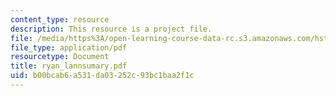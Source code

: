 ```yaml
---
content_type: resource
description: This resource is a project file.
file: /media/https%3A/open-learning-course-data-rc.s3.amazonaws.com/hst-584j-magnetic-resonance-analytic-biochemical-and-imaging-techniques-spring-2006/b00bcab6a531da03252c93bc1baa2f1c_ryan_lannsumary.pdf
file_type: application/pdf
resourcetype: Document
title: ryan_lannsumary.pdf
uid: b00bcab6-a531-da03-252c-93bc1baa2f1c
---
```

